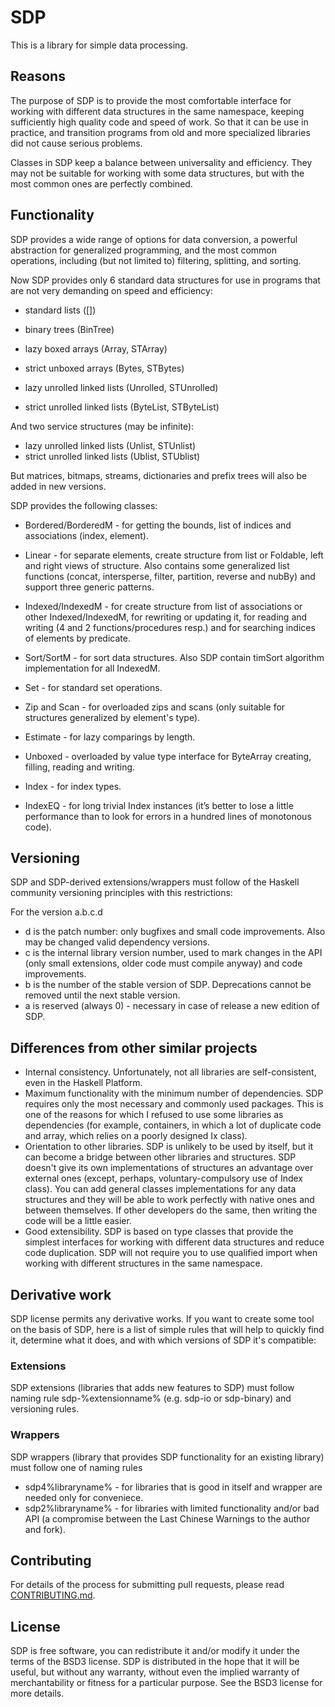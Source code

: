 # SDP

This is a library for simple data processing.

## Reasons

The purpose of SDP is to provide the most comfortable interface for working with
different data structures in the same namespace, keeping sufficiently high
quality code and speed of work. So that it can be use in practice, and
transition programs from old and more specialized libraries did not cause
serious problems.

Classes in SDP keep a balance between universality and efficiency. They may not
be suitable for working with some data structures, but with the most common ones
are perfectly combined.

## Functionality

SDP provides a wide range of options for data conversion, a powerful abstraction
for generalized programming, and the most common operations, including (but not
limited to) filtering, splitting, and sorting.

Now SDP provides only 6 standard data structures for use in programs that are
not very demanding on speed and efficiency:

- standard lists ([])
- binary trees   (BinTree)

- lazy    boxed  arrays (Array, STArray)
- strict unboxed arrays (Bytes, STBytes)

- lazy   unrolled linked lists (Unrolled, STUnrolled)
- strict unrolled linked lists (ByteList, STByteList)

And two service structures (may be infinite):

- lazy   unrolled linked lists (Unlist, STUnlist)
- strict unrolled linked lists (Ublist, STUblist)

But matrices, bitmaps, streams, dictionaries and prefix trees will also be added
in new versions.

SDP provides the following classes:

- Bordered/BorderedM - for getting the bounds, list of indices and associations
(index, element).
- Linear - for separate elements, create structure from list or Foldable, left
and right views of structure. Also contains some generalized list functions
(concat, intersperse, filter, partition, reverse and nubBy) and support three
generic patterns.
- Indexed/IndexedM - for create structure from list of associations or other
Indexed/IndexedM, for rewriting or updating it, for reading and writing (4 and 2
functions/procedures resp.) and for searching indices of elements by predicate.
- Sort/SortM - for sort data structures. Also SDP contain timSort algorithm
implementation for all IndexedM.
- Set - for standard set operations.

- Zip and Scan - for overloaded zips and scans (only suitable for structures
generalized by element's type).

- Estimate - for lazy comparings by length.
- Unboxed - overloaded by value type interface for ByteArray creating, filling,
reading and writing.
- Index - for index types.
- IndexEQ - for long trivial Index instances (it’s better to lose a little
performance than to look for errors in a hundred lines of monotonous code).

## Versioning

SDP and SDP-derived extensions/wrappers must follow of the Haskell community
versioning principles with this restrictions:

For the version a.b.c.d
* d is the patch number: only bugfixes and small code improvements. Also may be
changed valid dependency versions.
* c is the internal library version number, used to mark changes in the API
(only small extensions, older code must compile anyway) and code improvements.
* b is the number of the stable version of SDP. Deprecations cannot be
removed until the next stable version.
* a is reserved (always 0) - necessary in case of release a new edition of SDP.

## Differences from other similar projects

* Internal consistency. Unfortunately, not all libraries are self-consistent,
even in the Haskell Platform.
* Maximum functionality with the minimum number of dependencies. SDP requires
only the most necessary and commonly used packages. This is one of the reasons
for which I refused to use some libraries as dependencies (for example,
containers, in which a lot of duplicate code and array, which relies on a poorly
designed Ix class).
* Orientation to other libraries. SDP is unlikely to be used by itself, but it
can become a bridge between other libraries and structures. SDP doesn't give its
own implementations of structures an advantage over external ones (except,
perhaps, voluntary-compulsory use of Index class). You can add general classes
implementations for any data structures and they will be able to work perfectly
with native ones and between themselves. If other developers do the same, then
writing the code will be a little easier.
* Good extensibility. SDP is based on type classes that provide the simplest
interfaces for working with different data structures and reduce code
duplication. SDP will not require you to use qualified import when working with
different structures in the same namespace.

## Derivative work

SDP license permits any derivative works. If you want to create some tool on the
basis of SDP, here is a list of simple rules that will help to quickly find it,
determine what it does, and with which versions of SDP it's compatible:

### Extensions

SDP extensions (libraries that adds new features to SDP) must follow naming rule
sdp-%extensionname% (e.g. sdp-io or sdp-binary) and versioning rules.

### Wrappers

SDP wrappers (library that provides SDP functionality for an existing library)
must follow one of naming rules
* sdp4%libraryname% - for libraries that is good in itself and wrapper are
needed only for conveniece.
* sdp2%libraryname% - for libraries with limited functionality and/or bad API
(a compromise between the Last Chinese Warnings to the author and fork).

## Contributing

For details of the process for submitting pull requests, please read
[CONTRIBUTING.md](https://github.com/andreymulik/sdp/blob/master/CONTRIBUTING.md).

## License

SDP is free software, you can redistribute it and/or modify it under the
terms of the BSD3 license.
SDP is distributed in the hope that it will be useful, but without any
warranty, without even the implied warranty of merchantability or fitness for
a particular purpose. See the BSD3 license for more details.
